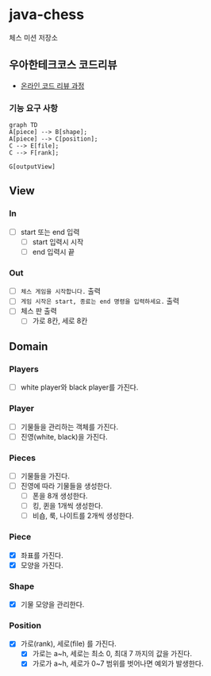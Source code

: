 # java-chess

체스 미션 저장소

## 우아한테크코스 코드리뷰

- [온라인 코드 리뷰 과정](https://github.com/woowacourse/woowacourse-docs/blob/master/maincourse/README.md)

### 기능 요구 사항

```mermaid
graph TD
A[piece] --> B[shape];
A[piece] --> C[position];
C --> E[file];
C --> F[rank];

G[outputView]
```

## View

### In
- [ ] start 또는 end 입력
  - [ ] start 입력시 시작
  - [ ] end 입력시 끝

### Out
- [ ] `체스 게임을 시작합니다.` 출력
- [ ] `게임 시작은 start, 종료는 end 명령을 입력하세요.` 출력
- [ ] 체스 판 출력
  - [ ] 가로 8칸, 세로 8칸

## Domain

### Players

- [ ] white player와 black player를 가진다.

### Player

- [ ] 기물들을 관리하는 객체를 가진다.
- [ ] 진영(white, black)을 가진다.

### Pieces

- [ ] 기물들을 가진다.
- [ ] 진영에 따라 기물들을 생성한다.
  - [ ] 폰을 8개 생성한다.
  - [ ] 킹, 퀸을 1개씩 생성한다.
  - [ ] 비숍, 룩, 나이트를 2개씩 생성한다.

### Piece

- [x] 좌표를 가진다.
- [x] 모양을 가진다.

### Shape

- [x] 기물 모양을 관리한다.

### Position

- [x] 가로(rank), 세로(file) 를 가진다.
  - [x] 가로는 a~h, 세로는 최소 0, 최대 7 까지의 값을 가진다.
  - [x] 가로가 a~h, 세로가 0~7 범위를 벗어나면 예외가 발생한다.
